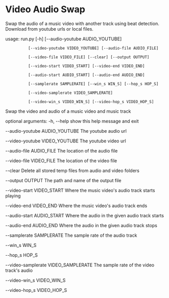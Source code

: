 # Video Audio Swap 

Swap the audio of a music video with another track using beat detection. Download from youtube urls or local files.


usage: run.py [-h] [--audio-youtube AUDIO_YOUTUBE]

              [--video-youtube VIDEO_YOUTUBE] [--audio-file AUDIO_FILE]

              [--video-file VIDEO_FILE] [--clear] [--output OUTPUT]

              [--video-start VIDEO_START] [--video-end VIDEO_END]

              [--audio-start AUDIO_START] [--audio-end AUDIO_END]

              [--samplerate SAMPLERATE] [--win_s WIN_S] [--hop_s HOP_S]

              [--video-samplerate VIDEO_SAMPLERATE]

              [--video-win_s VIDEO_WIN_S] [--video-hop_s VIDEO_HOP_S]


Swap the video and audio of a music video and music track


optional arguments:
  -h, --help            show this help message and exit

  --audio-youtube AUDIO_YOUTUBE
                        The youtube audio url

  --video-youtube VIDEO_YOUTUBE
                        The youtube video url

  --audio-file AUDIO_FILE
                        The location of the audio file

  --video-file VIDEO_FILE
                        The location of the video file

  --clear               Delete all stored temp files from audio and video
                        folders

  --output OUTPUT       The path and name of the output file

  --video-start VIDEO_START
                        Where the music video's audio track starts playing

  --video-end VIDEO_END
                        Where the music video's audio track ends

  --audio-start AUDIO_START
                        Where the audio in the given audio track starts

  --audio-end AUDIO_END
                        Where the audio in the given audio track stops

  --samplerate SAMPLERATE
                        The sample rate of the audio track

  --win_s WIN_S

  --hop_s HOP_S

  --video-samplerate VIDEO_SAMPLERATE
                        The sample rate of the video track's audio

  --video-win_s VIDEO_WIN_S

  --video-hop_s VIDEO_HOP_S

